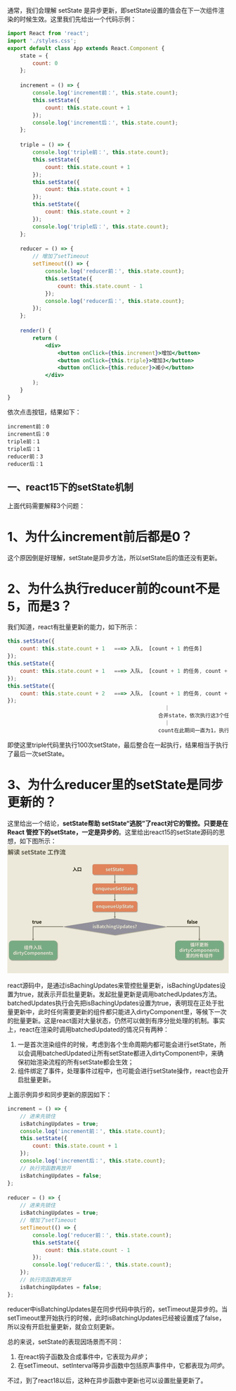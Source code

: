 通常，我们会理解 setState 是异步更新，即setState设置的值会在下一次组件渲染的时候生效。这里我们先给出一个代码示例：
```jsx
import React from 'react';
import './styles.css';
export default class App extends React.Component {
    state = {
        count: 0
    };

    increment = () => {
        console.log('increment前：', this.state.count);
        this.setState({
            count: this.state.count + 1
        });
        console.log('increment后：', this.state.count);
    };

    triple = () => {
        console.log('triple前：', this.state.count);
        this.setState({
            count: this.state.count + 1
        });
        this.setState({
            count: this.state.count + 1
        });
        this.setState({
            count: this.state.count + 2
        });
        console.log('triple后：', this.state.count);
    };

    reducer = () => {
        // 增加了setTimeout
        setTimeout(() => {
            console.log('reducer前：', this.state.count);
            this.setState({
                count: this.state.count - 1
            });
            console.log('reducer后：', this.state.count);
        });
    };

    render() {
        return (
            <div>
                <button onClick={this.increment}>增加</button>
                <button onClick={this.triple}>增加3</button>
                <button onClick={this.reducer}>减小</button>
            </div>
        );
    }
}
```
依次点击按钮，结果如下：
```
increment前：0
increment后：0
triple前：1
triple后：1
reducer前：3
reducer后：1
```

## 一、react15下的setState机制
上面代码需要解释3个问题：
# 1、为什么increment前后都是0？
这个原因倒是好理解，setState是异步方法，所以setState后的值还没有更新。

# 2、为什么执行reducer前的count不是5，而是3？
我们知道，react有批量更新的能力，如下所示：
```jsx
this.setState({
    count: this.state.count + 1   ===> 入队， [count + 1 的任务]
});
this.setState({
    count: this.state.count + 1   ===> 入队， [count + 1 的任务, count + 1 的任务]
});
this.setState({
    count: this.state.count + 2   ===> 入队， [count + 1 的任务, count + 1 的任务, count + 2 的任务]
});
                                                  ｜
                                                合并state，依次执行这3个任务
                                                  ｜
                                                count在此期间一直为1，执行最后一个[count + 2]，结果为3
```
即使这里triple代码里执行100次setState，最后整合在一起执行，结果相当于执行了最后一次setState。

# 3、为什么reducer里的setState是同步更新的？
这里给出一个结论，**setState帮助 setState“逃脱”了react对它的管控。只要是在 React 管控下的setState，一定是异步的**。这里给出react15的setState源码的思想，如下图所示：
![setState工作流](../images//setState工作流.jpg)

react源码中，是通过isBachingUpdates来管控批量更新，isBachingUpdates设置为true，就表示开启批量更新。发起批量更新是调用batchedUpdates方法。batchedUpdates执行会先把isBachingUpdates设置为true，表明现在正处于批量更新中，此时任何需要更新的组件都只能进入dirtyComponent里，等候下一次的批量更新。这是react面对大量状态，仍然可以做到有序分批处理的机制。事实上，react在渲染时调用batchedUpdated的情况只有两种：  
1. 一是首次渲染组件的时候，考虑到各个生命周期内都可能会进行setState，所以会调用batchedUpdated让所有setState都进入dirtyComponent中，来确保初始渲染流程的所有setState都会生效；
2. 组件绑定了事件，处理事件过程中，也可能会进行setState操作，react也会开启批量更新。

上面示例异步和同步更新的原因如下：
```jsx
increment = () => {
    // 进来先锁住
    isBatchingUpdates = true;
    console.log('increment前：', this.state.count);
    this.setState({
        count: this.state.count + 1
    });
    console.log('increment后：', this.state.count);
    // 执行完函数再放开
    isBatchingUpdates = false;
};

reducer = () => {
    // 进来先锁住
    isBatchingUpdates = true;
    // 增加了setTimeout
    setTimeout(() => {
        console.log('reducer前：', this.state.count);
        this.setState({
            count: this.state.count - 1
        });
        console.log('reducer后：', this.state.count);
    });
    // 执行完函数再放开
    isBatchingUpdates = false;
};
```
reducer中isBatchingUpdates是在同步代码中执行的，setTimeout是异步的。当setTimeout里开始执行的时候，此时isBatchingUpdates已经被设置成了false，所以没有开启批量更新，就会立刻更新。

总的来说，setState的表现因场景而不同：
1. 在react钩子函数及合成事件中，它表现为*异步*；
2. 在setTimeout、setInterval等异步函数中包括原声事件中，它都表现为*同步*。

不过，到了react18以后，这种在异步函数中更新也可以设置批量更新了。
